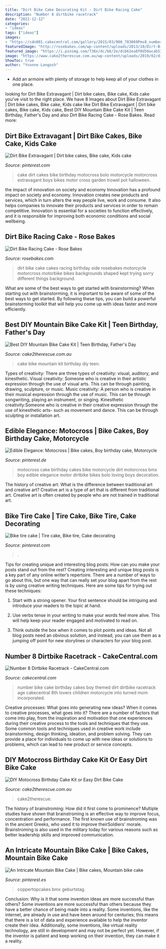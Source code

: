 ```yaml
---
title: "Dirt Bike Cake Decorating Kit - Dirt Bike Racing Cake"
description: "Number 8 dirtbike racetrack"
date: "2022-12-12"
categories:
- "ideas"
tags: ["ideas"]
images:
- "https://cdn001.cakecentral.com/gallery/2015/03/900_783069Pms8_number-8-dirtbike-racetrack.jpg"
featuredImage: "http://rosebakes.com/wp-content/uploads/2013/10/Dirt-Bike-Cake-Side-590x826.jpg"
featured_image: "https://i.pinimg.com/736x/dc/b6/2e/dcb62ea8f0d50acab532210611b9460f--dirt-bikes-cakes.jpg"
image: "https://www.cake2therescue.com.au/wp-content/uploads/2019/02/dirt-bike-teens-birthday-diy-cake-kit-cake-2-the-rescue.jpg"
ShowToc: true
author: "Yvonne Langosh"
---
```



- Add an armoire with plenty of storage to help keep all of your clothes in one place.

	

		
looking for Dirt Bike Extravagant | Dirt bike cakes, Bike cake, Kids cake you've visit to the right place. We have 8 Images about Dirt Bike Extravagant | Dirt bike cakes, Bike cake, Kids cake like Dirt Bike Extravagant | Dirt bike cakes, Bike cake, Kids cake, Best DIY Mountain Bike Cake Kit | Teen Birthday, Father&#039;s Day and also Dirt Bike Racing Cake - Rose Bakes. Read more:
		
    
## Dirt Bike Extravagant | Dirt Bike Cakes, Bike Cake, Kids Cake

<img loading=lazy src="https://i.pinimg.com/736x/dc/b6/2e/dcb62ea8f0d50acab532210611b9460f--dirt-bikes-cakes.jpg" onerror="this.onerror=null;this.src='https://tse3.mm.bing.net/th?id=OIP.vGfhTHQsAl0OtN54nPtF1gHaJ3&amp;pid=15.1';" alt="Dirt Bike Extravagant | Dirt bike cakes, Bike cake, Kids cake">

_Source: pinterest.com_

>cake dirt cakes bike birthday motocross bolo motorcycle motorcross extravagant boys bikes motor cross garden trowel pot halloween. 

	

the impact of innovation on society and economy
Innovation has a profound impact on society and economy. Innovation creates new products and services, which in turn alters the way people live, work and consume. It also helps companies to innovate their products and services in order to remain competitive. Innovation is essential for a societies to function effectively, and it is responsible for improving both economic conditions and social wellbeing.

    
## Dirt Bike Racing Cake - Rose Bakes

<img loading=lazy src="http://rosebakes.com/wp-content/uploads/2013/10/Dirt-Bike-Cake-Side-590x826.jpg" onerror="this.onerror=null;this.src='https://tse4.mm.bing.net/th?id=OIP.D7B4JlUIhFFqgbfj7KbpHQHaKX&amp;pid=15.1';" alt="Dirt Bike Racing Cake - Rose Bakes">

_Source: rosebakes.com_

>dirt bike cake cakes racing birthday side rosebakes motorcycle motorcross motorbike bikes backgrounds shaped kept trying sorry different things background. 

	

What are some of the best ways to get started with brainstorming?
When starting out with brainstorming, it is important to be aware of some of the best ways to get started. By following these tips, you can build a powerful brainstorming toolkit that will help you come up with ideas faster and more efficiently.

    
## Best DIY Mountain Bike Cake Kit | Teen Birthday, Father&#039;s Day

<img loading=lazy src="https://www.cake2therescue.com.au/wp-content/uploads/2017/02/mountain-bike-teen-birthday-cake-diy-cake-kit-cake-2-the-rescue.jpg" onerror="this.onerror=null;this.src='https://tse2.mm.bing.net/th?id=OIP.9Z0ESjv9qYxkN14JzpbPNQAAAA&amp;pid=15.1';" alt="Best DIY Mountain Bike Cake Kit | Teen Birthday, Father&#039;s Day">

_Source: cake2therescue.com.au_

>cake bike mountain kit birthday diy teen. 

	

Types of creativity: There are three types of creativity: visual, auditory, and kinesthetic.
Visual creativity: Someone who is creative in their artistic expression through the use of visual arts. This can be through painting, drawing, sculpture, or music. Music creativity: A person who is creative in their musical expression through the use of music. This can be through songwriting, playing an instrument, or singing. Kinesthetic creativity:Someone who is creative in their creative expression through the use of kinesthetic arts- such as movement and dance. This can be through sculpting or installation art.

    
## Edible Elegance: Motocross | Bike Cakes, Boy Birthday Cake, Motorcycle

<img loading=lazy src="https://i.pinimg.com/736x/15/b0/5d/15b05d285aa56f6958ac26b67c6a276b--motorcross-cake-motocross.jpg" onerror="this.onerror=null;this.src='https://tse1.mm.bing.net/th?id=OIP.w55h_ttFqNkGZR-lx9kVHAHaLI&amp;pid=15.1';" alt="Edible Elegance: Motocross | Bike cakes, Boy birthday cake, Motorcycle">

_Source: pinterest.de_

>motocross cake birthday cakes bike motorcycle dirt motorcross bmx boy edible elegance motor dirtbike bikes bolo loving boys decoration. 

	

The history of creative art: What is the difference between traditional art and creative art?
Creative art is a type of art that is different from traditional art. Creative art is often created by people who are not trained in traditional art.

    
## Bike Tire Cake | Tire Cake, Bike Tire, Cake Decorating

<img loading=lazy src="https://i.pinimg.com/originals/b3/58/82/b35882a3220fc0aea178f1a131ce6c8d.jpg" onerror="this.onerror=null;this.src='https://tse2.mm.bing.net/th?id=OIP.w9tt7V03eaPg0rqnK15h3AAAAA&amp;pid=15.1';" alt="Bike tire cake | Tire cake, Bike tire, Cake decorating">

_Source: pinterest.com_

>. 

	

Tips for creating unique and interesting blog posts: How can you make your posts stand out from the rest?
Creating interesting and unique blog posts is a key part of any online writer’s repertoire. There are a number of ways to go about this, but one way that can really set your blog apart from the rest is by using creative writing techniques. Here are some tips for trying out these techniques:
1. Start with a strong opener. Your first sentence should be intriguing and introduce your readers to the topic at hand.

2. Use verbs tense in your writing to make your words feel more alive. This will help keep your reader engaged and motivated to read on.

3. Think outside the box when it comes to plot points and ideas. Not all blog posts need an obvious solution, and instead, you can use them as a jumping off point for new storylines or characters for your blog post.


    
## Number 8 Dirtbike Racetrack - CakeCentral.com

<img loading=lazy src="https://cdn001.cakecentral.com/gallery/2015/03/900_783069Pms8_number-8-dirtbike-racetrack.jpg" onerror="this.onerror=null;this.src='https://tse1.mm.bing.net/th?id=OIP.PHX5a89LeVaZ3blfLyyNAQHaJI&amp;pid=15.1';" alt="Number 8 Dirtbike Racetrack - CakeCentral.com">

_Source: cakecentral.com_

>number bike cake birthday cakes boy themed dirt dirtbike racetrack age cakecentral 8th lovers children motorcycle into turned mom incorporated. 

	

Creative processes: What goes into generating new ideas?
When it comes to creative processes, what goes into it? There are a number of factors that come into play, from the inspiration and motivation that one experiences during their creative process to the tools and techniques that they use. Some common tools and techniques used in creative work include brainstorming, design thinking, ideation, and problem solving. They can provide a place for individuals to come up with new ideas or solutions to problems, which can lead to new product or service concepts.

    
## DIY Motocross Birthday Cake Kit Or Easy Dirt Bike Cake

<img loading=lazy src="https://www.cake2therescue.com.au/wp-content/uploads/2019/02/dirt-bike-teens-birthday-diy-cake-kit-cake-2-the-rescue.jpg" onerror="this.onerror=null;this.src='https://tse4.mm.bing.net/th?id=OIP.kvDKk024nzOGeYBhZVFe7gAAAA&amp;pid=15.1';" alt="DIY Motocross Birthday Cake Kit or Easy Dirt Bike Cake">

_Source: cake2therescue.com.au_

>cake2therescue. 

	

The history of brainstroming: How did it first come to prominence?
Multiple studies have shown that brainstroming is an effective way to improve focus, concentration and performance. The first known use of brainstroming was in the ancient Greeks, who used it to improve theirSoldiers' morale. Brainstroming is also used in the military today for various reasons such as better leadership skills and improved communication.

    
## An Intricate Mountain Bike Cake | Bike Cakes, Mountain Bike Cake

<img loading=lazy src="https://i.pinimg.com/originals/98/a3/a1/98a3a1e879446e0ef79e9a015f1db731.jpg" onerror="this.onerror=null;this.src='https://tse3.mm.bing.net/th?id=OIP.apJ6yGU-XckB5QDVdK73LgHaJ4&amp;pid=15.1';" alt="An Intricate Mountain Bike Cake | Bike cakes, Mountain bike cake">

_Source: pinterest.es_

>coppertopcakes bmx geburtstag. 

	

Conclusion: Why is it that some invention ideas are more successful than others?
Some inventions are more successful than others because they have a better chance of being made into a reality. Some inventions, like the internet, are already in use and have been around for centuries; this means that there is a lot of data and experience available to help the inventor create their idea. Additionally, some inventions, like virtual reality technology, are still in development and may not be perfect yet. However, if the inventor is patient and keep working on their invention, they can make it a reality.

